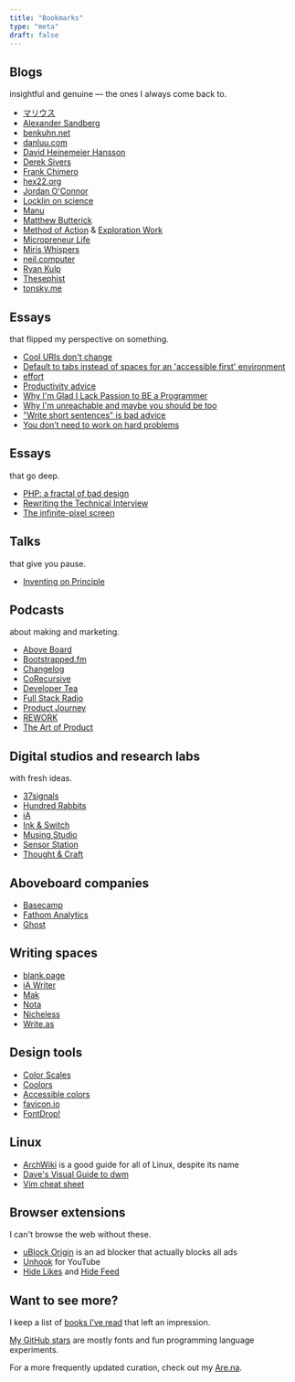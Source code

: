 ```yaml
---
title: "Bookmarks"
type: "meta"
draft: false
---
```


## Blogs

insightful and genuine — the ones I always come back to.

- [マリウス](https://マリウス.com/)
- [Alexander Sandberg](https://alexandersandberg.com/)
- [benkuhn.net](https://www.benkuhn.net/)
- [danluu.com](https://danluu.com/)
- [David Heinemeier Hansson](https://world.hey.com/dhh/)
- [Derek Sivers](https://sive.rs/blog)
- [Frank Chimero](https://frankchimero.com/blog/)
- [hex22.org](https://hex22.org/blog/)
- [Jordan O'Connor](https://jdnoc.com/blog/)
- [Locklin on science](https://scottlocklin.wordpress.com/)
- [Manu](https://manuelmoreale.com/)
- [Matthew Butterick](https://matthewbutterick.com/chron/)
- [Method of Action](https://method.ac/writing/) & [Exploration Work](https://exploration.work/)
- [Micropreneur Life](https://micropreneur.life/)
- [Miris Whispers](https://blog.miris.design/)
- [neil.computer](https://neil.computer/)
- [Ryan Kulp](https://www.ryanckulp.com/)
- [Thesephist](https://thesephist.com/)
- [tonsky.me](https://tonsky.me/)

## Essays

that flipped my perspective on something.

- [Cool URIs don't change](https://www.w3.org/Provider/Style/URI)
- [Default to tabs instead of spaces for an 'accessible first' environment](https://alexandersandberg.com/tabs-for-accessibility/)
- [effort](https://ava.substack.com/p/effort)
- [Productivity advice](https://www.spakhm.com/p/productivity-advice)
- [Why I'm Glad I Lack Passion to BE a Programmer](https://blog.miris.design/not-a-programmer)
- [Why I'm unreachable and maybe you should be too](https://levels.io/contact-me/)
- ["Write short sentences" is bad advice](https://thesephist.com/posts/long-sentences/)
- [You don’t need to work on hard problems](https://www.benkuhn.net/hard/)

## Essays

that go deep.

- [PHP: a fractal of bad design](https://eev.ee/blog/2012/04/09/php-a-fractal-of-bad-design/)
- [Rewriting the Technical Interview](https://aphyr.com/posts/353-rewriting-the-technical-interview)
- [The infinite-pixel screen](https://practicaltypography.com/the-infinite-pixel-screen.html)

## Talks

that give you pause.

- [Inventing on Principle](https://www.youtube.com/watch?v=PUv66718DII)

## Podcasts

about making and marketing.

- [Above Board](https://usefathom.com/above-board)
- [Bootstrapped.fm](https://bootstrapped.fm/)
- [Changelog](https://changelog.com/)
- [CoRecursive](https://corecursive.com/)
- [Developer Tea](https://developertea.com/)
- [Full Stack Radio](https://fullstackradio.com/)
- [Product Journey](https://productjourney.fm/)
- [REWORK](https://www.rework.fm/)
- [The Art of Product](https://artofproductpodcast.com/)

## Digital studios and research labs

with fresh ideas.

- [37signals](https://37signals.com/)
- [Hundred Rabbits](https://100r.co/site/home.html)
- [iA](https://ia.net/)
- [Ink & Switch](https://www.inkandswitch.com/)
- [Musing Studio](https://musing.studio/)
- [Sensor Station](https://www.sensorstation.co/)
- [Thought & Craft](https://thoughtandcraft.com/)

## Aboveboard companies

- [Basecamp](https://basecamp.com/)
- [Fathom Analytics](https://usefathom.com)
- [Ghost](https://ghost.org/)

## Writing spaces

- [blank.page](https://blank.page/)
- [iA Writer](https://ia.net/writer)
- [Mak](https://mak.ink/)
- [Nota](https://nota.md/)
- [Nicheless](https://nicheless.blog/)
- [Write.as](https://write.as/)

## Design tools

- [Color Scales](https://components.ai/color-scale/)
- [Coolors](https://coolors.co/)
- [Accessible colors](https://accessible-colors.com/)
- [favicon.io](https://favicon.io/)
- [FontDrop!](https://fontdrop.info/)

## Linux

- [ArchWiki](https://wiki.archlinux.org/) is a good guide for all of Linux, despite its name
- [Dave's Visual Guide to dwm](https://ratfactor.com/dwm)
- [Vim cheat sheet](https://vim.rtorr.com/)

## Browser extensions

I can't browse the web without these.

- [uBlock Origin](https://ublockorigin.com/) is an ad blocker that actually blocks all ads
- [Unhook](https://unhook.app/) for YouTube
- [Hide Likes](https://www.hidelikes.com/) and [Hide Feed](https://www.hidefeed.com/)

## Want to see more?

I keep a list of [books I’ve read](books) that left an impression.

[My GitHub stars](https://github.com/johnjago?tab=stars) are mostly fonts and fun programming language experiments.

For a more frequently updated curation, check out my
[Are.na](https://www.are.na/john-jago).
